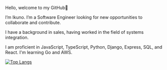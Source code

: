 Hello, welcome to my GitHub👋

I’m Ikuno. I’m a Software Engineer looking for new opportunities to collaborate and contribute.

I have a background in sales, having worked in the field of systems integration.

I am proficient in JavaScript, TypeScript, Python, Django, Express, SQL, and React. I'm learning Go and AWS.

[![Top Langs](https://github-readme-stats.vercel.app/api/top-langs/?username=ikuno815&layout=compact)](https://github.com/anuraghazra/github-readme-stats)
